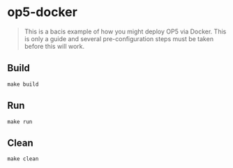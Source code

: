 # op5-docker
> This is a bacis example of how you might deploy OP5 via Docker. This is only a guide and several pre-configuration steps must be taken before this will work.

## Build

```
make build
```

## Run

```
make run
```

## Clean

```
make clean
```
